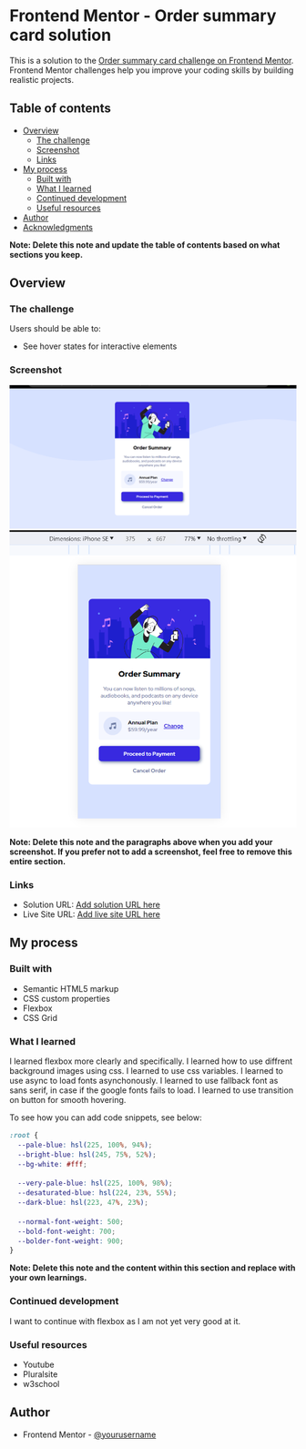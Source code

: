# Frontend Mentor - Order summary card solution

This is a solution to the [Order summary card challenge on Frontend Mentor](https://www.frontendmentor.io/challenges/order-summary-component-QlPmajDUj). Frontend Mentor challenges help you improve your coding skills by building realistic projects. 

## Table of contents

- [Overview](#overview)
  - [The challenge](#the-challenge)
  - [Screenshot](#screenshot)
  - [Links](#links)
- [My process](#my-process)
  - [Built with](#built-with)
  - [What I learned](#what-i-learned)
  - [Continued development](#continued-development)
  - [Useful resources](#useful-resources)
- [Author](#author)
- [Acknowledgments](#acknowledgments)

**Note: Delete this note and update the table of contents based on what sections you keep.**

## Overview

### The challenge

Users should be able to:

- See hover states for interactive elements

### Screenshot

![](./images/DesktopView.PNG)
![](./images/MobileView.PNG)

**Note: Delete this note and the paragraphs above when you add your screenshot. If you prefer not to add a screenshot, feel free to remove this entire section.**

### Links

- Solution URL: [Add solution URL here](https://your-solution-url.com)
- Live Site URL: [Add live site URL here](https://your-live-site-url.com)

## My process

### Built with

- Semantic HTML5 markup
- CSS custom properties
- Flexbox
- CSS Grid


### What I learned

I learned flexbox more clearly and specifically.
I learned how to use diffrent background images using css. 
I learned to use css variables.
I learned to use async to load fonts asynchonously.
I learned to use fallback font as sans serif, in case if the google fonts fails to load.
I learned to use transition on button for smooth hovering. 

To see how you can add code snippets, see below:

```css
:root {
  --pale-blue: hsl(225, 100%, 94%);
  --bright-blue: hsl(245, 75%, 52%);
  --bg-white: #fff;

  --very-pale-blue: hsl(225, 100%, 98%);
  --desaturated-blue: hsl(224, 23%, 55%);
  --dark-blue: hsl(223, 47%, 23%);

  --normal-font-weight: 500;
  --bold-font-weight: 700;
  --bolder-font-weight: 900;
}
```

**Note: Delete this note and the content within this section and replace with your own learnings.**

### Continued development

I want to continue with flexbox as I am not yet very good at it.

### Useful resources

- Youtube
- Pluralsite
- w3school


## Author

- Frontend Mentor - [@yourusername](https://www.frontendmentor.io/profile/DhobaleAnjali)



